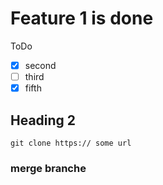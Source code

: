 # Feature 1 is done

ToDo

- [x] second
- [ ] third
- [x] fifth

## Heading 2

```
git clone https:// some url
```

### merge branche